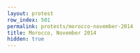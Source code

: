 ```yaml
---
layout: protest
row_index: 501
permalink: protests/morocco-november-2014
title: Morocco, November 2014
hidden: true
---
```

